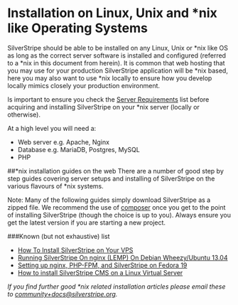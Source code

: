 # Installation on Linux, Unix and *nix like Operating Systems

SilverStripe should be able to be installed on any Linux, Unix or *nix like OS as long as the correct server software is installed and configured (referred to a *nix in this document from herein). It is common that web hosting that you may use for your production SilverStripe application will be *nix based, here you may also want to use *nix locally to ensure how you develop locally mimics closely your production environment.

Is important to ensure you check the [Server Requirements](/getting_started/server_requirements) list before acquiring and installing SilverStripe on your *nix server (locally or otherwise).

At a high level you will need a:
* Web server e.g. Apache, Nginx
* Database e.g. MariaDB, Postgres, MySQL
* PHP

##*nix installation guides on the web
There are a number of good step by step guides covering server setups and installing of SilverStripe on the various flavours of *nix systems. 

Note: Many of the following guides simply download SilverStripe as a zipped file. We recommend the use of [composer](/getting_started/composer) once you get to the point of installing SilverStripe (though the choice is up to you). Always ensure you get the latest version if you are starting a new project.

###Known (but not exhaustive) list
* [How To Install SilverStripe on Your VPS](https://www.digitalocean.com/community/tutorials/how-to-install-silverstripe-on-your-vps)
* [Running SilverStripe On nginx (LEMP) On Debian Wheezy/Ubuntu 13.04](http://www.howtoforge.com/running-silverstripe-on-nginx-lemp-on-debian-wheezy-ubuntu-13.04)
* [Setting up nginx, PHP-FPM, and SilverStripe on Fedora 19](http://halkyon.net/blog/setting-up-nginx-php-fpm-and-silverstripe-installation-on-fedora-19/)
* [How to install SilverStripe CMS on a Linux Virtual Server](http://www.rosehosting.com/blog/how-to-install-silverstripe-cms-on-a-linux-virtual-server/)


_If you find further good *nix related installation articles please email these to community+docs@silverstripe.org._